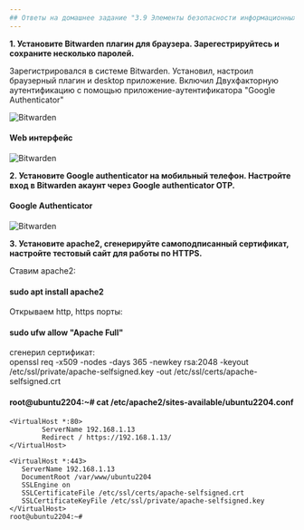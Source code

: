 ```yaml
---
## Ответы на домашнее задание "3.9 Элементы безопасности информационных систем" 
---
```

                    
<strong>1. Установите Bitwarden плагин для браузера. Зарегестрируйтесь и сохраните несколько паролей.</strong>    

Зарегистрировался в системе Bitwarden. Установил, настроил браузерный плагин и desktop приложение. Включил Двухфакторную аутентификацию с помощью приложение-аутентификатора "Google Authenticator" 

![Bitwarden](https://i.ibb.co/KxcSfWT/Screenshot-6.png)


#### Web интерфейс    
![Bitwarden](https://i.ibb.co/b3HLgsN/Screenshot-7.png)

<strong>2. Установите Google authenticator на мобильный телефон. Настройте вход в Bitwarden акаунт через Google authenticator OTP.</strong>    

#### Google Authenticator   

![Bitwarden](https://i.ibb.co/GVMT7RF/Screenshot-8.png)

<strong>3. Установите apache2, сгенерируйте самоподписанный сертификат, настройте тестовый сайт для работы по HTTPS.</strong>   

Ставим  apache2:    

#### sudo apt install apache2

Открываем  http, https порты:   
#### sudo ufw allow "Apache Full"    



сгенерил сертификат:    
openssl req -x509 -nodes -days 365 -newkey rsa:2048 -keyout /etc/ssl/private/apache-selfsigned.key -out /etc/ssl/certs/apache-selfsigned.crt

#### root@ubuntu2204:~# cat /etc/apache2/sites-available/ubuntu2204.conf

```
<VirtualHost *:80>
        ServerName 192.168.1.13
        Redirect / https://192.168.1.13/
</VirtualHost>

<VirtualHost *:443>
   ServerName 192.168.1.13
   DocumentRoot /var/www/ubuntu2204
   SSLEngine on
   SSLCertificateFile /etc/ssl/certs/apache-selfsigned.crt
   SSLCertificateKeyFile /etc/ssl/private/apache-selfsigned.key
</VirtualHost>
root@ubuntu2204:~#

```

